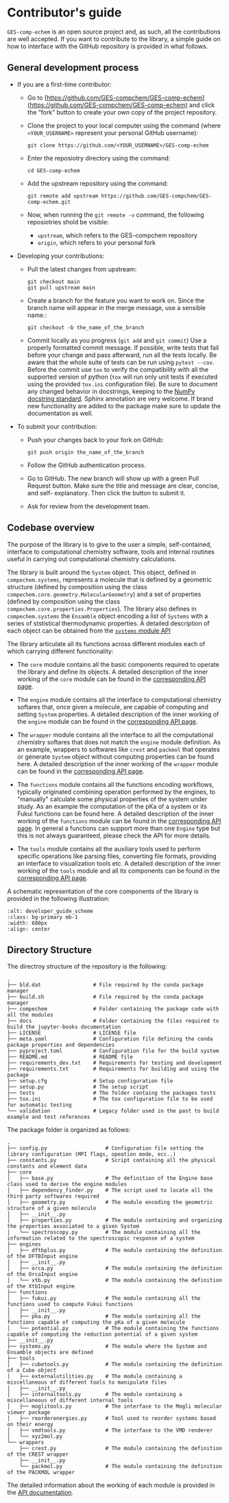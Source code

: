 # Contributor's guide

`GES-comp-echem` is an open source project and, as such, all the contributions are well accepted. If you want to contribute to the library, a simple guide on how to interface with the GitHub repository is provided in what follows.

## General development process

* If you are a first-time contributor:

    * Go to [https://github.com/GES-compchem/GES-comp-echem](https://github.com/GES-compchem/GES-comp-echem) and click the “fork” button to create your own copy of the project repository.

    * Clone the project to your local computer using the command (where `<YOUR_USERNAME>` represent your personal GitHub username): 
        ```
        git clone https://github.com/<YOUR_USERNAME>/GES-comp-echem
        ```

    * Enter the reposiotry directory using the command:
        ```
        cd GES-comp-echem
        ```

    * Add the upstream repository using the command:
        ```
        git remote add upstream https://github.com/GES-compchem/GES-comp-echem.git
        ```

    * Now, when running the `git remote -v` command, the following reposiotries shold be visible:
        * `upstream`, which refers to the GES-compchem repository
        * `origin`, which refers to your personal fork

* Developing your contributions:
    
    * Pull the latest changes from upstream:
        ```
        git checkout main
        git pull upstream main
        ```

    * Create a branch for the feature you want to work on. Since the branch name will appear in the merge message, use a sensible name.:
        ```
        git checkout -b the_name_of_the_branch
        ```

    * Commit locally as you progress (`git add` and `git commit`) Use a properly formatted commit message. If possible, write tests that fail before your change and pass afterward, run all the tests locally. Be aware that the whole suite of tests can be run using `pytest --cov`. Before the commit use `tox` to verify the compatibility with all the supported version of python (`tox` will run only unit tests if executed using the provided `tox.ini` configuration file). Be sure to document any changed behavior in docstrings, keeping to the [NumPy docstring standard](https://numpydoc.readthedocs.io/en/latest/format.html). Sphinx annotation are very welcome. If brand new functionality are added to the package make sure to update the documentation as well.

* To submit your contribution:

    * Push your changes back to your fork on GitHub:
        ```
        git push origin the_name_of_the_branch
        ```
    * Follow the GitHub authentication process.

    * Go to GitHub. The new branch will show up with a green Pull Request button. Make sure the title and message are clear, concise, and self- explanatory. Then click the button to submit it.

    * Ask for review from the development team.

## Codebase overview

The purpose of the library is to give to the user a simple, self-contained, interface to computational chemistry software, tools and internal routines useful in carrying out computational chemistry calculations. 

The library is built around the `System` object. This object, defined in `compechem.systems`, represents a molecule that is defined by a geometric structure (defined by composition using the class `compechem.core.geometry.MolecularGeometry`) and a set of properties (defined by composition using the class `compechem.core.properties.Properties`). The library also defines in `compechem.systems` the `Ensamble` object encoding a list of `Systems` with a series of ststistical thermodynamic properties. A detailed description of each object can be obtained from the [`systems` module API](API-systems)

The library articulate all its functions across different modules each of which carrying different functionality:

* The `core` module contains all the basic components required to operate the library and define its objects. A detailed description of the inner working of the `core` module can be found in the [corresponding API page](API-core).

* The `engine` module contains all the interface to computational chemistry softares that, once given a molecule, are capable of computing and setting `System` properties. A detailed description of the inner working of the `engine` module can be found in the [corresponding API page](API-engines).

* The `wrapper` module contains all the interface to all the computational chemistry softares that does not match the `engine` module definition. As an example, wrappers to softwares like `crest` and `packmol` that operates or generate `System` object without computing properties can be found here. A detailed description of the inner working of the `wrapper` module can be found in the [corresponding API page](API-wrappers).

* The `functions` module contains all the functions encoding workflows, typically originated combining operation performed by the engines, to "manually" calculate some physical properties of the system under study. As an example the computation of the pKa of a system or its Fukui functions can be found here. A detailed description of the inner working of the `functions` module can be found in the [corresponding API page](API-functions). In general a functions can support more than one `Engine` type but this is not always guaranteed, please check the API for more details.

* The `tools` module contains all the auxiliary tools used to perform specific operations like parsing files, converting file formats, providing an interface to visualization tools etc. A detailed description of the inner working of the `tools` module and all its components can be found in the [corresponding API page](API-tools).

A schematic representation of the core components of the library is provided in the following illustration:

```{image} ./images/developer_guide_scheme.png
:alt: developer_guide_scheme
:class: bg-primary mb-1
:width: 600px
:align: center
```

## Directory Structure

The directroy structure of the repository is the following:

```
.
├── bld.dat                 # File required by the conda package manager
├── build.sh                # File required by the conda package manager
├── compechem               # Folder containing the package code with all the modules
├── docs                    # Folder containing the files required to build the jupyter-books documentation 
├── LICENSE                 # LICENSE file
├── meta.yaml               # Configuration file defining the conda package properties and dependencies
├── pyproject.toml          # Configuration file for the build system
├── README.md               # README file
├── requirements_dev.txt    # Requirements for testing and development
├── requirements.txt        # Requirements for building and using the package
├── setup.cfg               # Setup configuration file
├── setup.py                # The setup script
├── tests                   # The folder containg the packages tests
├── tox.ini                 # The tox configuration file to be used for automatic testing
└── validation              # Legacy folder used in the past to build example and test references
```

The package folder is organized as follows:

```
.
├── config.py                   # Configuration file setting the library configuration (MPI flags, opeation mode, ecc..)
├── constants.py                # Script containing all the physical constants and element data
├── core
│   ├── base.py                 # The definition of the Engine base class used to derive the engine modules
│   ├── dependency_finder.py    # The script used to locate all the third party softwares required
│   ├── geometry.py             # The module encoding the geometric structure of a given molecule
│   ├── __init__.py
│   ├── properties.py           # The module containing and organizing the properties associated to a given System
│   └── spectroscopy.py         # The module containing all the information related to the spectroscopic response of a system
├── engines
│   ├── dftbplus.py             # The module containing the definition of the DFTBInput engine
│   ├── __init__.py 
│   ├── orca.py                 # The module containing the definition of the OrcaInput engine
│   └── xtb.py                  # The module containing the definition of the XtbInput engine
├── functions
│   ├── fukui.py                # The module containing all the functions used to compute Fukui functions
│   ├── __init__.py
│   ├── pka.py                  # The module containing all the functions capable of computing the pKa of a given molecule
│   └── potential.py            # The module containing the functions capable of computing the reduction potential of a given system 
├── __init__.py
├── systems.py                  # The module where the System and Ensamble objects are defined
├── tools
│   ├── cubetools.py            # The module containing the definition of a Cube object
│   ├── externalutilities.py    # The module containing a miscellaneous of different tools to manipulate files
│   ├── __init__.py
│   ├── internaltools.py        # The module containing a miscellaneous of different internal tools
│   ├── moglitools.py           # The interface to the Mogli molecular viewer package
│   ├── reorderenergies.py      # Tool used to reorder systems based on their energy
│   ├── vmdtools.py             # The interface to the VMD renderer
│   └── xyz2mol.py               
└── wrappers
    ├── crest.py                # The module containing the definition of the CREST wrapper
    ├── __init__.py
    └── packmol.py              # The module containing the definition of the PACKMOL wrapper
```

The detailed information about the working of each module is provided in the [API documentation](API-main).